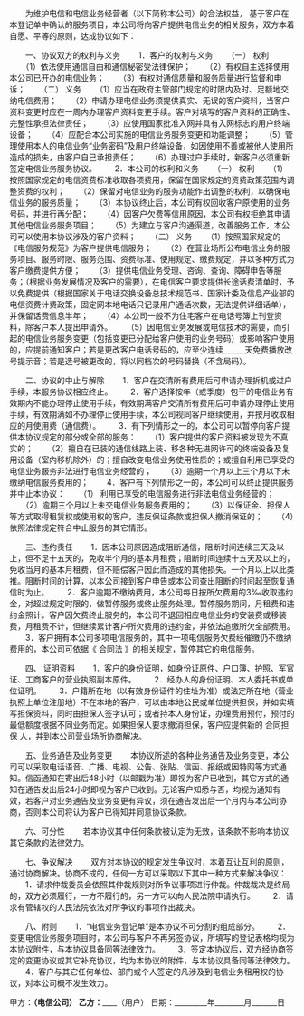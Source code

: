 
 


　　为维护电信和电信业务经营者（以下简称本公司）的合法权益， 基于客户在本登记单中确认的服务项目，本公司将向客户提供电信业务的相关服务，双方本着自愿、平等的原则，达成协议如下：


　　一、协议双方的权利与义务
　　1．客户的权利与义务
　　（一） 权利
　　（1）依法使用通信自由和通信秘密受法律保护；
　　（2）有权自主选择使用本公司已开办的电信业务；
　　（3）有权对通信质量和服务质量进行监督和申诉；
　　（二） 义务
　　（1）应当在政府主管部门规定的时限内及时、足额地交纳电信费用；
　　（2）申请办理电信业务须提供真实、无误的客户资料，当客户资料变更时应在一周内办理客户资料变更手续。客户对填写的客户资料的正确性、完整性承担法律责任；
　　（3）应使用国家批准入网并具有入网标志的用户终端设备；
　　（4）应配合本公司实施的电信业务服务变更和功能调整；
　　（5）管理使用本人的电信业务“业务密码”及用户终端设备，如因使用不善或被他人使用所造成的损失，由客户自己承担责任；
　　（6）办理过户手续时，新客户必须重新签定电信业务服务协议。
　　2．本公司的权利和义务
　　（一） 权利
　　（1）按照国家规定的电信资费标准收取各项费用，保留在国家规定的资费政策范围内调整资费的权利；
　　（2）保留对电信业务的服务功能作出调整的权利，以确保电信业务的服务质量；
　　（3）本协议终止后，本公司有权回收客户原使用的业务号码，并进行再分配；
　　（4）因客户欠费等信用原因，本公司有权拒绝其申请其他电信业务服务项目；
　　（5）为建立与客户沟通渠道，改善服务工作，本公司可以使用本协议涉及的客户资料；
　　（二） 义务
　　（1）按照国家规定的《电信服务规范》为客户提供电信服务；
　　（2）在营业场所公布电信业务的服务项目、服务时限、服务范围、资费标准、使用规定、缴费规定，并以多种方式为客户缴费提供方便；
　　（3）提供电信业务受理、咨询、查询、障碍申告等服务；（根据业务发展情况及客户的需要），在电信客户要求提供长途话费清单时，予以免费提供（根据国家关于电话交换设备总技术规范书、国家计委及信息产业部的电信资费计费政策，固定网本地电话只记录用户通话次数，无法提供详细话单），并保留话费信息半年；
　　（4）本公司一般不为住宅客户在电话号簿上刊登资料，除客户本人提出申请外。
　　（5）因电信业务发展或电信技术的需要，而引起的电信业务服务变更（包括变更已分配给客户使用的业务号码）或影响客户使用的，应提前通知客户；若是更改客户电话号码的，应至少连续______天免费播放改号提示音；若是选号被更改的，将以同档次的号码替换（不含局码）。


　　二、协议的中止与解除
　　1．客户在交清所有费用后可申请办理拆机或过户手续，本服务协议相应终止。
　　2．客户选择按年（或季度）包干的电信业务有效期内不能办理停止使用手续，有效期满客户交清所有费用后可申请办理停止使用手续，有效期满如不办理停止使用手续，本公司视同客户继续使用，并按月收取相应的月使用费（通信费）。
　　3．有下列情形之一的，本公司可以暂停向客户提供本协议规定的部分或全部的服务：
　　（1）客户提供的客户资料被发现为不真实的；
　　（2）擅自在已装的通信线路上装、移各种无进网许可的终端设备及复用设备（室内移机除外）的；擅自改变电信业务使用性质的；或擅自利用已享受的电信业务服务非法进行电信业务经营的；
　　（3）逾期一个月以上三个月以下未缴纳电信服务费用的；
　　4．客户有下列情形之一的，本公司可以终止提供服务并中止本协议：
　　（1） 利用已享受的电信服务进行非法电信业务经营的；
　　（2）逾期三个月以上未交电信业务服务费用的；
　　（3）以保证金、担保人等方式取得租赁权或使用权的客户，违反保证条款或担保人撤消保证的；
　　（4）依照法律规定符合中止服务的其它情形。


　　三、违约责任
　　1．因本公司原因造成阻断通信，阻断时间连续三天及以上，但不足十五天的，免收半个月的基本月租费；阻断时间连续十五天及以上的，免收当月的基本月租费，但不赔偿客户因此而造成的其他损失。一个月以上以此类推。阻断时间的计算，以本公司接到客户申告或本公司查出阻断的时间起至恢复通信时为止。
　　2．客户逾期不缴纳费用，本公司每日按所欠费用的3‰收取违约金，对超过规定时限的，做暂停服务或终止服务处理。暂停服务期间，月租费和违约金照计。客户因欠费终止服务的，本公司不退回相应电信业务的安装费或移装费，月租费不计，但继续累计客户所欠费用的违约金，并依法追缴所欠全部费用。
　　3．客户拥有本公司多项电信服务的，其中一项电信服务欠费经催缴仍不缴纳费用的，本公司可依据《
合同法
》的相关规定，暂停其它的电信服务。


　　四、 证明资料
　　1．客户的身份证明，如身份证原件、户口簿、护照、军官证、工商客户的营业执照副本原件。
　　2．经办人的身份证明、本人委托书或单位证明。
　　3．户籍所在地（以有效身份证件的住址为准）或法定所在地（营业执照上单位注册地）不在本地的客户，可以由本地公民或单位提供担保，并如实填写担保资料，同时由担保人签字认可；或者持本人身份证，办理费用预付，预付的最低额度根据不同业务而定。如果担保人要求撤消担保，客户应提供新的
合同担保
人，并到本公司营业场所协商解决。


　　五、业务通告及业务变更
　　本协议所述的各种业务通告及业务变更，本公司可以采取电话语音、广播、电视、公告、张贴、信函、报纸或因特网等方式通知。信函通知在寄出后48小时（以邮戳为准）即视为客户已收到，其它方式的通知在通告发出后24小时即视为客户已收到。无论客户知悉与否，均视为通知有效，若客户对业务通告及业务变更有异议，须在通告发出后一个月内与本公司协商，否则本公司将认为客户已得知并同意协议条款。


　　六、可分性
　　若本协议其中任何条款被认定为无效，该条款不影响本协议其它条款的法律效力。


　　七、争议解决
　　双方对本协议的规定发生争议时，本着互让互利的原则，通过协商解决。协商不成的，任何一方可以采取以下其中一种方式来解决争议：
　　1．请求仲裁委员会依照其仲裁规则对所争议事项进行仲裁。仲裁裁决是终局的，双方必须履行，一方不履行的，另一方可以向人民法院申请执行。
　　2．请求有管辖权的人民法院依法对所争议的事项作出裁决。


　　八、附则
　　1．“电信业务登记单”是本协议不可分割的组成部分。
　　2．变更电信业务服务项目时，本公司与客户不再另签协议，所填写的登记表格均视为本协议附件，与本协议具备同等法律效力。
　　3．签定本协议后，双方经协商签定的变更协议或其它补充协议，均为本协议的附件，与本协议具备同等法律效力。
　　4．客户与其它任何单位、部门或个人签定的凡涉及到电信业务租用权的协议，对本公司概不发生效力。


 


甲方：__________________（电信公司）
乙方：______________________（用户）
日期：_________年________月_______日
 


 

 
 
 
 
 
  


  
 

  


  


  
 
 
 
 

